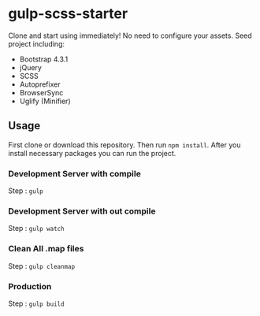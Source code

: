 # gulp-scss-starter
Clone and start using immediately! No need to configure your assets. Seed project including:
* Bootstrap 4.3.1
* jQuery
* SCSS
* Autoprefixer
* BrowserSync
* Uglify (Minifier)

## Usage
First clone or download this repository. Then run `npm install`.
After you install necessary packages you can run the project.

### Development Server with compile
Step : `gulp`

### Development Server with out compile
Step : `gulp watch`

### Clean All .map files
Step : `gulp cleanmap`

### Production
Step : `gulp build`
